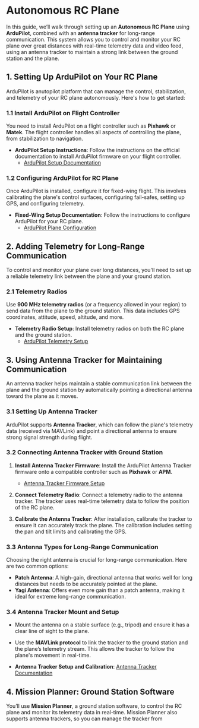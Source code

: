 # Autonomous RC Plane

In this guide, we’ll walk through setting up an **Autonomous RC Plane** using **ArduPilot**, combined with an **antenna tracker** for long-range communication. This system allows you to control and monitor your RC plane over great distances with real-time telemetry data and video feed, using an antenna tracker to maintain a strong link between the ground station and the plane.

## 1. Setting Up ArduPilot on Your RC Plane

ArduPilot is anutopilot platform that can manage the control, stabilization, and telemetry of your RC plane autonomously. Here's how to get started:

### 1.1 Install ArduPilot on Flight Controller

You need to install ArduPilot on a flight controller such as **Pixhawk** or **Matek**. The flight controller handles all aspects of controlling the plane, from stabilization to navigation.

- **ArduPilot Setup Instructions**: Follow the instructions on the official documentation to install ArduPilot firmware on your flight controller.
  - [ArduPilot Setup Documentation](https://ardupilot.org/plane/docs/common-loading-firmware-onto-pixhawk.html)

### 1.2 Configuring ArduPilot for RC Plane

Once ArduPilot is installed, configure it for fixed-wing flight. This involves calibrating the plane's control surfaces, configuring fail-safes, setting up GPS, and configuring telemetry.

- **Fixed-Wing Setup Documentation**: Follow the instructions to configure ArduPilot for your RC plane.
  - [ArduPilot Plane Configuration](https://ardupilot.org/plane/docs/first-flight-landing-page.html)

## 2. Adding Telemetry for Long-Range Communication

To control and monitor your plane over long distances, you'll need to set up a reliable telemetry link between the plane and your ground station.

### 2.1 Telemetry Radios

Use **900 MHz telemetry radios** (or a frequency allowed in your region) to send data from the plane to the ground station. This data includes GPS coordinates, attitude, speed, altitude, and more.

- **Telemetry Radio Setup**: Install telemetry radios on both the RC plane and the ground station.
  - [ArduPilot Telemetry Setup](https://ardupilot.org/copter/docs/common-3dr-radio-advanced-configuration-and-technical-information.html)

## 3. Using Antenna Tracker for Maintaining Communication

An antenna tracker helps maintain a stable communication link between the plane and the ground station by automatically pointing a directional antenna toward the plane as it moves.

### 3.1 Setting Up Antenna Tracker

ArduPilot supports **Antenna Tracker**, which can follow the plane's telemetry data (received via MAVLink) and point a directional antenna to ensure strong signal strength during flight.

### 3.2 Connecting Antenna Tracker with Ground Station

1. **Install Antenna Tracker Firmware**: Install the ArduPilot Antenna Tracker firmware onto a compatible controller such as **Pixhawk** or **APM**.

   - [Antenna Tracker Firmware Setup](https://ardupilot.org/antennatracker/)

2. **Connect Telemetry Radio**: Connect a telemetry radio to the antenna tracker. The tracker uses real-time telemetry data to follow the position of the RC plane.

3. **Calibrate the Antenna Tracker**: After installation, calibrate the tracker to ensure it can accurately track the plane. The calibration includes setting the pan and tilt limits and calibrating the GPS.

### 3.3 Antenna Types for Long-Range Communication

Choosing the right antenna is crucial for long-range communication. Here are two common options:

- **Patch Antenna**: A high-gain, directional antenna that works well for long distances but needs to be accurately pointed at the plane.
- **Yagi Antenna**: Offers even more gain than a patch antenna, making it ideal for extreme long-range communication.

### 3.4 Antenna Tracker Mount and Setup

- Mount the antenna on a stable surface (e.g., tripod) and ensure it has a clear line of sight to the plane.
- Use the **MAVLink protocol** to link the tracker to the ground station and the plane’s telemetry stream. This allows the tracker to follow the plane's movement in real-time.

- **Antenna Tracker Setup and Calibration**: [Antenna Tracker Documentation](https://ardupilot.org/antennatracker/)

## 4. Mission Planner: Ground Station Software

You’ll use **Mission Planner**, a ground station software, to control the RC plane and monitor its telemetry data in real-time. Mission Planner also supports antenna trackers, so you can manage the tracker from
